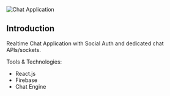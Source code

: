 ![Chat Application](https://i.ibb.co/GJwyy9m/Bv9-Js3-QLOLY-HD.jpg)

## Introduction

Realtime Chat Application with Social Auth and dedicated chat APIs/sockets.

Tools & Technologies: 

- React.js
- Firebase
- Chat Engine
